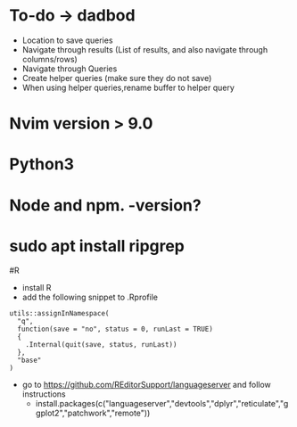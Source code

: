 # To-do -> dadbod
- Location to save queries
- Navigate through results (List of results, and also navigate through columns/rows)
- Navigate through Queries
- Create helper queries (make sure they do not save)
- When using helper queries,rename buffer to helper query


# Nvim version > 9.0

# Python3

# Node and npm. -version?

# sudo apt install ripgrep

#R
- install R
- add the following snippet to .Rprofile
```
utils::assignInNamespace(
  "q", 
  function(save = "no", status = 0, runLast = TRUE) 
  {
    .Internal(quit(save, status, runLast))
  }, 
  "base"
)
```
- go to https://github.com/REditorSupport/languageserver and follow instructions
  - install.packages(c("languageserver","devtools","dplyr","reticulate","ggplot2","patchwork","remote"))
